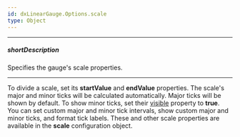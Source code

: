 ```yaml
---
id: dxLinearGauge.Options.scale
type: Object
---
```

---
##### shortDescription
Specifies the gauge's scale properties.

---
To divide a scale, set its **startValue** and **endValue** properties. The scale's major and minor ticks will be calculated automatically. Major ticks will be shown by default. To show minor ticks, set their [visible](/api-reference/20%20Data%20Visualization%20Widgets/BaseGauge/1%20Configuration/scale/minorTick/visible.md '/Documentation/ApiReference/UI_Components/dxLinearGauge/Configuration/scale/minorTick/#visible') property to **true**. You can set custom major and minor tick intervals, show custom major and minor ticks, and format tick labels. These and other scale properties are available in the **scale** configuration object.